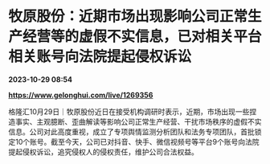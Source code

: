 # 牧原股份：近期市场出现影响公司正常生产经营等的虚假不实信息，已对相关平台相关账号向法院提起侵权诉讼

**2023-10-29 08:54**

**https://www.gelonghui.com/live/1269356**

格隆汇10月29日｜牧原股份近日在接受机构调研时表示，近期，市场出现一些捏造事实、主观臆断、歪曲解读等影响公司正常生产经营、干扰市场秩序的虚假不实信息。公司对此高度重视，成立了专项舆情监测分析团队和法务专项团队，首批锁定10个账号。截至今天，公司已对抖音、快手、微信视频号等平台9个账号向法院提起侵权诉讼，追究侵权人的侵权责任，维护公司合法权益。